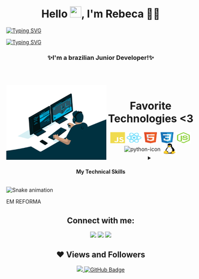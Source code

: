 <h1 align="center">Hello <img src="https://raw.githubusercontent.com/MartinHeinz/MartinHeinz/master/wave.gif" width="30px" height="30px">, I'm Rebeca 🏳️‍🌈</h1>

[![Typing SVG](https://readme-typing-svg.demolab.com?font=Caveat&size=30&pause=1000&color=CAE2F7&center=true&vCenter=true&width=435&lines=Hello%2C+I'm+Rebeca+%F0%9F%8F%B3%EF%B8%8F%E2%80%8D%F0%9F%8C%88)](https://git.io/typing-svg)

<a href="https://git.io/typing-svg"><img src="https://readme-typing-svg.demolab.com?font=Caveat&size=30&pause=1000&color=CAE2F7&width=435&lines=Hello%2C+I'm+Rebeca+%F0%9F%8F%B3%EF%B8%8F%E2%80%8D%F0%9F%8C%88" alt="Typing SVG" /></a>

<h3 align="center">✨I'm a brazilian Junior Developer!✨</h3>

##

<br>

<div  align="center"> 
  <div style="display: inline_block"><br>
    <img align="left" height="200" alt="coding-time" src="./images/code.gif">
    <h1 align="center">Favorite Technologies <3</h1>
    <img align="center" height="30" width="40" alt="js-icon"  src="https://raw.githubusercontent.com/devicons/devicon/master/icons/javascript/javascript-plain.svg">
    <img align="center" height="30" width="40" alt="react-icon" src="https://raw.githubusercontent.com/devicons/devicon/master/icons/react/react-original.svg">
    <img align="center" height="30" width="40" alt="html-icon" src="https://raw.githubusercontent.com/devicons/devicon/master/icons/html5/html5-original.svg">
    <img align="center" height="30" width="40" alt="css-icon" src="https://raw.githubusercontent.com/devicons/devicon/master/icons/css3/css3-original.svg">
    <img align="center" height="30" width="40" alt="nodejs-icon" src="https://raw.githubusercontent.com/devicons/devicon/master/icons/nodejs/nodejs-original.svg">
    <img align="center" height="30" width="40" alt="python-icon" src="https://raw.githubusercontent.com/jmnote/z-icons/master/svg/python.svg">
    <img align="center" height="30" width="40" alt="linux-icon" src="https://github.com/devicons/devicon/blob/master/icons/linux/linux-original.svg">
   </div>
   
   <details>
    <summary><h4>My Technical Skills</h4></summary>
<div id='lojc' align="center">

| Languages  | Frameworks | Technologies | Tools | 
|---|---|---|---|
|<div id='lojc' align="center"><span>JavaScript🔸SQL🔸Python</span></div>|<div id='lojc' align="center"><span>React🔸Jest</span></div>|<div id='lojc' align="center"><span>Git🔸React Testing Library🔸API🔸HTML🔸CSS🔸React Router🔸Redux🔸Context API🔸React Hooks🔸Docker🔸Docker Compose🔸Local Storage🔸Mocks🔸Bootstrap</span></div>|<div id='lojc' align="center"><span>Linux🔸Terminal🔸Bash🔸GitHub🔸Visual Studio Code🔸Figma🔸MySQL Workbench</span></div>|
  </details>
    
</div>

![Snake animation](https://github.com/reb1324/Reb1324/blob/output/github-contribution-grid-snake.svg)

EM REFORMA

<h2 align="center">Connect with me: </h2>
<div align="center">
  <a href="https://www.instagram.com/o_mundo_e_minha_tela/" target="_blank"><img src="https://img.shields.io/badge/-Instagram-%23E4405F?style=for-the-badge&logo=instagram&logoColor=white" target="_blank"></a>
  <a href = "mailto:rebecasantos27.2003@gmail.com"><img src="https://img.shields.io/badge/-Gmail-%23333?style=for-the-badge&logo=gmail&logoColor=white" target="_blank"></a>
  <a href="https://www.linkedin.com/in/rebeca-santos-6555061b0/" target="_blank"><img src="https://img.shields.io/badge/-LinkedIn-%230077B5?style=for-the-badge&logo=linkedin&logoColor=white" target="_blank"></a> 
</div>

<h2 align="center">❤ Views and Followers</h2>

<div align="center">
	<a href="https://github.com/Meghna-DAS/github-profile-views-counter">
		<img src="https://komarev.com/ghpvc/?username=Reb1324">
	</a>
	<a href="https://github.com/Reb1324?tab=followers"><img src="https://img.shields.io/github/followers/Reb1324?label=Followers&style=social" 			alt="GitHub Badge"></a>
</div> 

